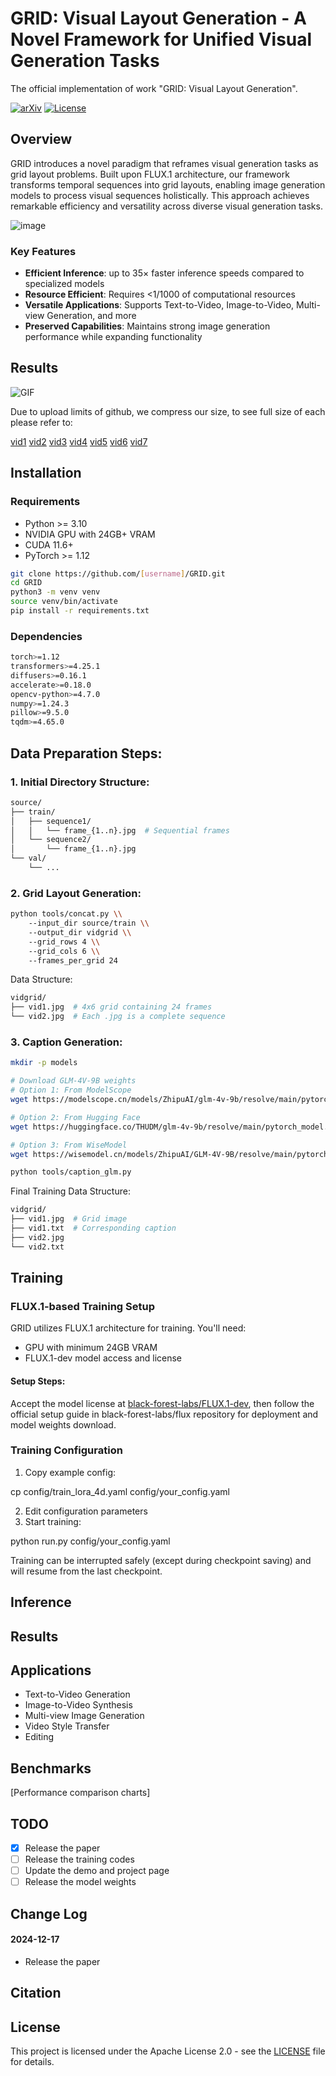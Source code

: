 
# GRID: Visual Layout Generation - A Novel Framework for Unified Visual Generation Tasks
The official implementation of work "GRID: Visual Layout Generation".

[![arXiv](https://img.shields.io/badge/arXiv-[paper_id]-b31b1b.svg)](https://arxiv.org/abs/[paper_id])
[![License](https://img.shields.io/badge/License-Apache%202.0-blue.svg)](https://opensource.org/licenses/Apache-2.0)

## Overview
GRID introduces a novel paradigm that reframes visual generation tasks as grid layout problems. Built upon FLUX.1 architecture, our framework transforms temporal sequences into grid layouts, enabling image generation models to process visual sequences holistically. This approach achieves remarkable efficiency and versatility across diverse visual generation tasks.

![image](https://github.com/user-attachments/assets/e9f42567-5d73-4ba2-9479-740dd1155171)

### Key Features
- **Efficient Inference**: up to 35× faster inference speeds compared to specialized models
- **Resource Efficient**: Requires <1/1000 of computational resources  
- **Versatile Applications**: Supports Text-to-Video, Image-to-Video, Multi-view Generation, and more
- **Preserved Capabilities**: Maintains strong image generation performance while expanding functionality


## Results
![GIF](https://github.com/user-attachments/assets/c5949f2b-9aeb-426e-abf6-7d95ed06e8be)

Due to upload limits of github, we compress our size, to see full size of each please refer to:

[vid1](https://github.com/user-attachments/assets/360827f6-a141-4e6c-9a03-67ef0a4ae0e5) [vid2](https://github.com/user-attachments/assets/6f68b74c-7851-4c4e-82d4-730e1e4e50f9) [vid3](https://github.com/user-attachments/assets/08b97df2-aca8-49a7-b0e2-3310ffcb5251) [vid4](https://github.com/user-attachments/assets/46c2c2f4-5522-402c-96ea-f7fb40ec1331) [vid5](https://github.com/user-attachments/assets/9cc29fd9-02d2-4775-80aa-d3aee2308477) [vid6](https://github.com/user-attachments/assets/8e5ab2e6-35d8-4a0d-a3fc-3758756febd2) [vid7](https://github.com/user-attachments/assets/18a56da8-04d3-4fe4-9919-0e1a48dd0dd0)          











## Installation

### Requirements
- Python >= 3.10
- NVIDIA GPU with 24GB+ VRAM
- CUDA 11.6+
- PyTorch >= 1.12


```bash
git clone https://github.com/[username]/GRID.git
cd GRID
python3 -m venv venv
source venv/bin/activate
pip install -r requirements.txt
```

### Dependencies
```bash
torch>=1.12
transformers>=4.25.1
diffusers>=0.16.1
accelerate>=0.18.0
opencv-python>=4.7.0
numpy>=1.24.3
pillow>=9.5.0
tqdm>=4.65.0
```

## Data Preparation Steps:

### 1. Initial Directory Structure:
```bash
source/
├── train/
│   ├── sequence1/
│   │   └── frame_{1..n}.jpg  # Sequential frames 
│   └── sequence2/
│       └── frame_{1..n}.jpg
└── val/
    └── ...
```
### 2. Grid Layout Generation:
```bash
python tools/concat.py \\
    --input_dir source/train \\
    --output_dir vidgrid \\
    --grid_rows 4 \\
    --grid_cols 6 \\
    --frames_per_grid 24
```
Data Structure:
```bash
vidgrid/
├── vid1.jpg  # 4x6 grid containing 24 frames
└── vid2.jpg  # Each .jpg is a complete sequence
```


### 3. Caption Generation:

```bash
mkdir -p models

# Download GLM-4V-9B weights
# Option 1: From ModelScope
wget https://modelscope.cn/models/ZhipuAI/glm-4v-9b/resolve/main/pytorch_model.bin -O models/glm-4v-9b.bin

# Option 2: From Hugging Face
wget https://huggingface.co/THUDM/glm-4v-9b/resolve/main/pytorch_model.bin -O models/glm-4v-9b.bin

# Option 3: From WiseModel
wget https://wisemodel.cn/models/ZhipuAI/GLM-4V-9B/resolve/main/pytorch_model.bin -O models/glm-4v-9b.bin

python tools/caption_glm.py
```

Final Training Data Structure:
```bash
vidgrid/
├── vid1.jpg  # Grid image
├── vid1.txt  # Corresponding caption
├── vid2.jpg
└── vid2.txt
```
## Training

### FLUX.1-based Training Setup

GRID utilizes FLUX.1 architecture for training. You'll need:
- GPU with minimum 24GB VRAM
- FLUX.1-dev model access and license

#### Setup Steps:
Accept the model license at [black-forest-labs/FLUX.1-dev](https://huggingface.co/black-forest-labs/FLUX.1-dev), then follow the official setup guide in black-forest-labs/flux repository for deployment and model weights download.

### Training Configuration
1. Copy example config:

cp config/train_lora_4d.yaml config/your_config.yaml

2. Edit configuration parameters
3. Start training:

python run.py config/your_config.yaml

Training can be interrupted safely (except during checkpoint saving) and will resume from the last checkpoint.

## Inference


## Results


## Applications
- Text-to-Video Generation
- Image-to-Video Synthesis
- Multi-view Image Generation
- Video Style Transfer
- Editing

## Benchmarks
[Performance comparison charts]

## TODO
- [x] Release the paper
- [ ] Release the training codes
- [ ] Update the demo and project page
- [ ] Release the model weights

## Change Log

#### 2024-12-17
- Release the paper

## Citation


## License
This project is licensed under the Apache License 2.0 - see the [LICENSE](LICENSE) file for details.

